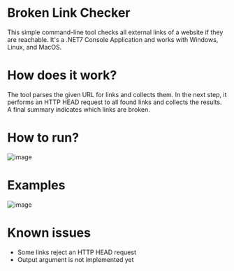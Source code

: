 # Broken Link Checker
This simple command-line tool checks all external links of a website if they are reachable. It's a .NET7 Console Application and works with Windows, Linux, and MacOS.

# How does it work?
The tool parses the given URL for links and collects them. In the next step, it performs an HTTP HEAD request to all found links and collects the results. A final summary indicates which links are broken.

# How to run?
![image](https://user-images.githubusercontent.com/97696030/216458787-e9dc5626-8605-4f2d-b0cb-51bddd7b8db9.png)

# Examples
![image](https://user-images.githubusercontent.com/97696030/216459592-4ead468e-302d-4220-9e3c-6695f3d433fc.png)

# Known issues
- Some links reject an HTTP HEAD request
- Output argument is not implemented yet
